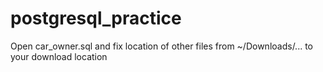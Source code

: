 # postgresql_practice
Open car_owner.sql and fix location of other files from ~/Downloads/... to your download location
